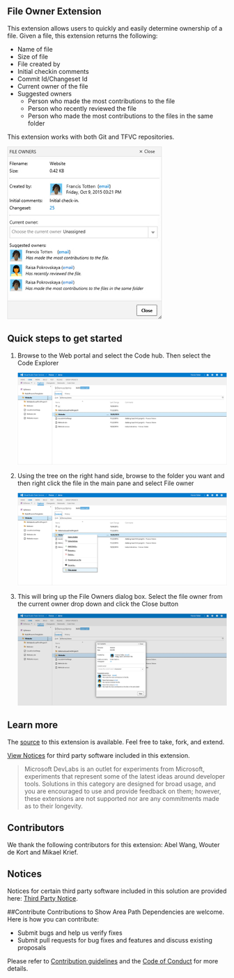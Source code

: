 ## File Owner Extension

This extension allows users to quickly and easily determine ownership of a file.  Given a file, this extension returns the following:

- Name of file
- Size of file
- File created by
- Initial checkin comments
- Commit Id/Changeset Id
- Current owner of the file
- Suggested owners
    * Person who made the most contributions to the file
	* Person who recently reviewed the file
	* Person who made the most contributions to the files in the same folder
	
This extension works with both Git and TFVC repositories.

![Preview](/src/SurfaceOwner/images/Preview.jpg)

## Quick steps to get started
1. Browse to the Web portal and select the Code hub.  Then select the Code Explorer

    ![Browse To Code Explorer](/src/SurfaceOwner/images/Step1.jpg)

2. Using the tree on the right hand side, browse to the folder you want and then right click the file in the main pane and
select File owner

	![Right Click File](/src/SurfaceOwner/images/Step2.jpg)

3. This will bring up the File Owners dialog box. Select the file owner from the current owner drop down and click the Close button

	![File Owners Dialog](/src/SurfaceOwner/images/Step3.jpg)

## Learn more

The [source](https://github.com/ALM-Rangers/File-Owner-Extension) to this extension is available. Feel free to take, fork, and extend.

[View Notices](https://marketplace.visualstudio.com/_apis/public/gallery/publisher/ms-devlabs/extension/FileOwner/latest/assetbyname/ThirdPartyNotices.txt) for third party software included in this extension.
> Microsoft DevLabs is an outlet for experiments from Microsoft, experiments that represent some of the latest ideas around developer tools. Solutions in this category are designed for broad usage, and you are encouraged to use and provide feedback on them; however, these extensions are not supported nor are any commitments made as to their longevity.

## Contributors

We thank the following contributors for this extension: Abel Wang, Wouter de Kort and Mikael Krief.

## Notices
Notices for certain third party software included in this solution are provided here: [Third Party Notice](ThirdPartyNotices.txt).

##Contribute
Contributions to Show Area Path Dependencies are welcome. Here is how you can contribute:  

- Submit bugs and help us verify fixes  
- Submit pull requests for bug fixes and features and discuss existing proposals   

Please refer to [Contribution guidelines](.github/CONTRIBUTING.md) and the [Code of Conduct](.github/COC.md) for more details.
